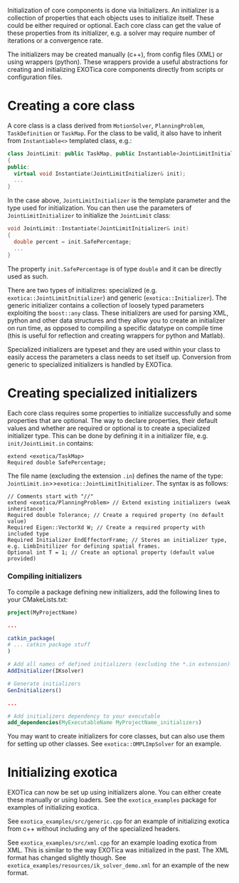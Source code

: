 Initialization of core components is done via Initializers.
An initializer is a collection of properties that each objects uses to initialize itself. These could be either required or optional. Each core class can get the value of these properties from its initializer, e.g. a solver may require number of iterations or a convergence rate.

The initializers may be created manually (c++), from config files (XML) or using wrappers (python). These wrappers provide a useful abstractions for creating and initializing EXOTica core components directly from scripts or configuration files.

# Creating a core class
A core class is a class derived from ```MotionSolver```, ```PlanningProblem```, ```TaskDefinition``` or ```TaskMap```. For the class to be valid, it also have to inherit from ```Instantiable<>``` templated class, e.g.:
```c++
class JointLimit: public TaskMap, public Instantiable<JointLimitInitializer>
{
public:
  virtual void Instantiate(JointLimitInitializer& init);
  ...
}
```
In the case above, ```JointLimitInitializer``` is the template parameter and the type used for initialization. You can then use the parameters of ```JointLimitInitializer``` to initialize the ```JointLimit``` class:
```c++
void JointLimit::Instantiate(JointLimitInitializer& init)
{
  double percent = init.SafePercentage;
  ...
}
```
The property ```init.SafePercentage``` is of type ```double``` and it can be directly used as such.

There are two types of initializres: specialized (e.g. ```exotica::JointLimitInitializer```) and generic (```exotica::Initializer```). The generic initializer contains a collection of loosely typed parameters exploiting the ```boost::any``` class. These initializers are used for parsing XML, python and other data structures and they allow you to create an initializer on run time, as opposed to compiling a specific datatype on compile time (this is useful for reflection and creating wrappers for python and Matlab).

Specialized initializers are typeset and they are used within your class to easily access the parameters a class needs to set itself up. Conversion from generic to specialized initializers is handled by EXOTica.

# Creating specialized initializers
Each core class requires some properties to initialize successfully and some properties that are optional. The way to declare properties, their default values and whether are required or optional is to create a specialized initializer type. This can be done by defining it in a initializer file, e.g. ```init/JointLimit.in``` contains:
```
extend <exotica/TaskMap>
Required double SafePercentage;
```
The file name (excluding the extension ```.in```) defines the name of the type: ```JointLimit.in```>>```exotica::JointLimitInitializer```.
The syntax is as follows:
```
// Comments start with "//" 
extend <exotica/PlanningProblem> // Extend existing initializers (weak inheritance)
Required double Tolerance; // Create a required property (no default value)
Required Eigen::VectorXd W; // Create a required property with included type
Required Initializer EndEffectorFrame; // Stores an initializer type, e.g. LimbInitilizer for defining spatial frames.
Optional int T = 1; // Create an optional property (default value provided)
```

### Compiling initializers
To compile a package defining new initializers, add the following lines to your CMakeLists.txt:
```cmake
project(MyProjectName)

...

catkin_package(
# ... catkin package stuff
)

# Add all names of defined initializers (excluding the *.in extension)
AddInitializer(IKsolver)

# Generate initializers
GenInitializers()

...

# Add initializers dependency to your executable
add_dependencies(MyExecutableName MyProjectName_initializers)
```

You may want to create initializers for core classes, but can also use them for setting up other classes. See ```exotica::OMPLImpSolver``` for an example.

# Initializing exotica
EXOTica can now be set up using initializers alone. You can either create these manually or using loaders. See the ```exotica_examples``` package for examples of initializing exotica.

See ```exotica_examples/src/generic.cpp``` for an example of initializing exotica from c++ without including any of the specialized headers.

See  ```exotica_examples/src/xml.cpp``` for an example loading exotica from XML. This is similar to the way EXOTica was initialized in the past. The XML format has changed slightly though. See ```exotica_examples/resources/ik_solver_demo.xml``` for an example of the new format.